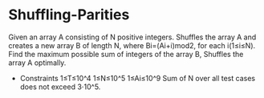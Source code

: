 # Shuffling-Parities
Given an array A consisting of N positive integers. Shuffles the array A and creates a new array B of length N, where Bi=(Ai+i)mod2, for each i(1≤i≤N).
Find the maximum possible sum of integers of the array B, Shuffles the array A optimally.
* Constraints
 1≤T≤10^4
 1≤N≤10^5
 1≤Ai≤10^9 
 Sum of N over all test cases does not exceed 3⋅10^5.
